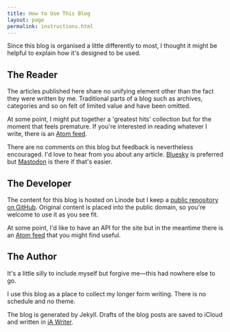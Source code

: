 ```yaml
---
title: How to Use This Blog
layout: page
permalink: instructions.html
---
```


Since this blog is organised a little differently to most, I thought it might be helpful to explain how it's designed to be used.

## The Reader

The articles published here share no unifying element other than the fact they were written by me. Traditional parts of a blog such as archives, categories and so on felt of limited value and have been omitted.

At some point, I might put together a 'greatest hits' collection but for the moment that feels premature. If you're interested in reading whatever I write, there is an [Atom feed][xml].

[xml]: https://articles.inqk.net/feed.xml

There are no comments on this blog but feedback is nevertheless encouraged. I'd love to hear from you about any article. [Bluesky][bsa] is preferred but [Mastodon][ma] is there if that's easier.

[bsa]: https://bsky.app/profile/pyrmont.inqk.net
[ma]: https://social.lol/@pyrmont

## The Developer

The content for this blog is hosted on Linode but I keep a [public repository on GitHub][gha]. Original content is placed into the public domain, so you're welcome to use it as you see fit.

[gha]: https://github.com/pyrmont/articles.inqk.net/

At some point, I'd like to have an API for the site but in the meantime there is an [Atom feed][xml] that you might find useful.

## The Author

It's a little silly to include myself but forgive me—this had nowhere else to go.

I use this blog as a place to collect my longer form writing. There is no schedule and no theme.

The blog is generated by Jekyll. Drafts of the blog posts are saved to iCloud and written in [iA Writer][iaw].

[iaw]: https://ia.net/writer/

